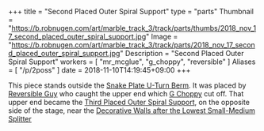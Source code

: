 +++
title = "Second Placed Outer Spiral Support"
type = "parts"
Thumbnail = "https://b.robnugen.com/art/marble_track_3/track/parts/thumbs/2018_nov_17_second_placed_outer_spiral_support.jpg"
Image = "https://b.robnugen.com/art/marble_track_3/track/parts/2018_nov_17_second_placed_outer_spiral_support.jpg"
Description = "Second Placed Outer Spiral Support"
workers = [
    "mr_mcglue",
    "g_choppy",
    "reversible"
]
Aliases = [
    "/p/2poss"
]
date = 2018-11-10T14:19:45+09:00
+++

This piece stands outside the [Snake Plate U-Turn Berm](/parts/snake_plate_u_turn_berm/).  It was placed by [Reversible Guy](/workers/reversible/) who caught the upper end which [G Choppy](/workers/g_choppy/) cut off.  That upper end became the [Third Placed Outer Spiral Support](/parts/003p_third_placed_outer_spiral_support/), on the opposite side of the stage, near the [Decorative Walls after the Lowest Small-Medium Splitter](/parts/decorative_walls_after_the_lowest_small-medium_splitter/)
